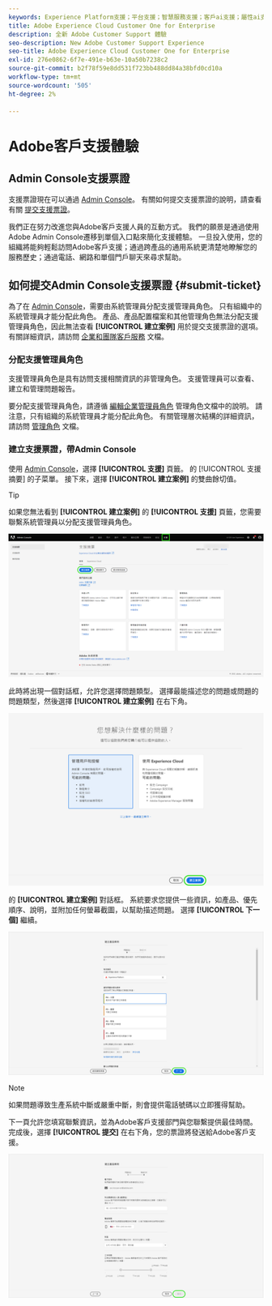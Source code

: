 ```yaml
---
keywords: Experience Platform支援；平台支援；智慧服務支援；客戶ai支援；屬性ai支援；rtcdp支援；提交支援票證；客戶支援
title: Adobe Experience Cloud Customer One for Enterprise
description: 全新 Adobe Customer Support 體驗
seo-description: New Adobe Customer Support Experience
seo-title: Adobe Experience Cloud Customer One for Enterprise
exl-id: 276e0862-6f7e-491e-b63e-10a50b7238c2
source-git-commit: b2f78f59e8dd531f723bb488dd84a38bfd0cd10a
workflow-type: tm+mt
source-wordcount: '505'
ht-degree: 2%

---
```


# Adobe客戶支援體驗

## Admin Console支援票證

支援票證現在可以通過 [Admin Console](https://adminconsole.adobe.com/)。 有關如何提交支援票證的說明，請查看有關 [提交支援票證](#submit-ticket)。

我們正在努力改進您與Adobe客戶支援人員的互動方式。 我們的願景是通過使用Adobe Admin Console遷移到單個入口點來簡化支援體驗。 一旦投入使用，您的組織將能夠輕鬆訪問Adobe客戶支援；通過跨產品的通用系統更清楚地瞭解您的服務歷史；通過電話、網路和單個門戶聊天來尋求幫助。

## 如何提交Admin Console支援票證 {#submit-ticket}

為了在 [Admin Console](https://adminconsole.adobe.com/)，需要由系統管理員分配支援管理員角色。 只有組織中的系統管理員才能分配此角色。 產品、產品配置檔案和其他管理角色無法分配支援管理員角色，因此無法查看 **[!UICONTROL 建立案例]** 用於提交支援票證的選項。 有關詳細資訊，請訪問 [企業和團隊客戶服務](https://helpx.adobe.com/enterprise/using/support-and-expert-services.html) 文檔。

### 分配支援管理員角色

支援管理員角色是具有訪問支援相關資訊的非管理角色。 支援管理員可以查看、建立和管理問題報告。

要分配支援管理員角色，請遵循 [編輯企業管理員角色](https://helpx.adobe.com/enterprise/using/admin-roles.html#add-admin-teams) 管理角色文檔中的說明。 請注意，只有組織的系統管理員才能分配此角色。 有關管理層次結構的詳細資訊，請訪問 [管理角色](https://helpx.adobe.com/enterprise/admin-guide.html/enterprise/using/admin-roles.ug.html) 文檔。

### 建立支援票證，帶Admin Console

使用 [Admin Console](https://adminconsole.adobe.com/)，選擇 **[!UICONTROL 支援]** 頁籤。 的 [!UICONTROL 支援摘要] 的子菜單。 接下來，選擇 **[!UICONTROL 建立案例]** 的雙曲餘切值。

>[!TIP]
>
> 如果您無法看到 **[!UICONTROL 建立案例]** 的 **[!UICONTROL 支援]** 頁籤，您需要聯繫系統管理員以分配支援管理員角色。

![Admin Console支援頁籤](./assets/Support.png)

此時將出現一個對話框，允許您選擇問題類型。 選擇最能描述您的問題或問題的問題類型，然後選擇 **[!UICONTROL 建立案例]** 在右下角。

![選擇問題](./assets/select-case-type.png)

的 **[!UICONTROL 建立案例]** 對話框。 系統要求您提供一些資訊，如產品、優先順序、說明，並附加任何螢幕截圖，以幫助描述問題。 選擇 **[!UICONTROL 下一個]** 繼續。

![建立案例](./assets/create_case.png)

>[!NOTE]
>
> 如果問題導致生產系統中斷或嚴重中斷，則會提供電話號碼以立即獲得幫助。

下一頁允許您填寫聯繫資訊，並為Adobe客戶支援部門與您聯繫提供最佳時間。 完成後，選擇 **[!UICONTROL 提交]** 在右下角，您的票證將發送給Adobe客戶支援。

![提交票證](./assets/submit_case.png)

<!--

## What About the Legacy Systems?

New Tickets/Cases will no longer be able to be submitted in legacy systems as of May 11th.  The [Admin Console](https://adminconsole.adobe.com/) will be used to submit new tickets/cases.

### Existing Tickets/Cases

* Between May 11th and May 20th the legacy systems will remain available to work existing tickets/cases to completion.
* Beginning May 20th the support team will migrate remaining open cases from the legacy systems to the new support experience.  You will receive an email notification regarding how to contact support to continue to work these cases.
-->
